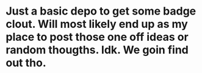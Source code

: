 # Just a basic depo to get some badge clout. Will most likely end up as my place to post those one off ideas or random thougths. Idk. We goin find out tho.
